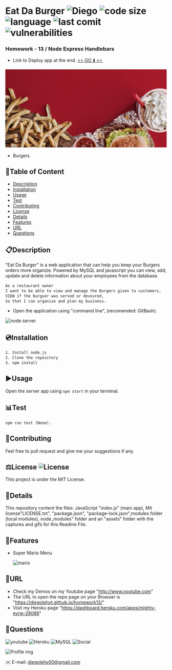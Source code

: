 # Eat Da Burger ![Diego](https://img.shields.io/badge/version-v1.0.0-yellow) ![code size](https://img.shields.io/github/languages/code-size/diegolehyt/homework13) ![language](https://img.shields.io/github/languages/top/diegolehyt/homework13) ![last comit](https://img.shields.io/github/last-commit/diegolehyt/homework13) ![vulnerabilities](https://img.shields.io/snyk/vulnerabilities/github/diegolehyt/homework13) 
### Homework - 13 / Node Express Handlebars

- Link to Deploy app at the end. [>> GO ⬇️ <<](#url)

![main](images/1.jpg)

- Burgers


## 📌Table of Content

* [Description](#description)
* [Installation](#installation)
* [Usage](#usage)
* [Test](#test)
* [Contributing](#contributing)
* [License](#license)
* [Details](#details)
* [Features](#features)
* [URL](#url)
* [Questions](#questions)

## 📋Description
"Eat Da Burger" is a web application that can help you keep your Burgers orders more organize. Powered by MySQL and javascript you can view, add, update and delete information about your employees from the database.
```
As a restaurant owner
I want to be able to view and manage the Burgers given to customers,
VIEW if the burguer was served or devoured,
So that I can organize and plan my business.
```
- Open the application using "command line", (recomended: GitBash).

![node server](assets/1.png)


## 💿Installation
    1. Install node.js  
    2. Clone the repository
    3. npm install

## ▶️Usage
Open the server app using ```npm start``` in your terminal.   

## 📊Test
 ```
 npm run test (None).
 ```


## 🤝Contributing
Feel free to pull request and give me your suggestions if any.
          
## ⚖️License  ![License](https://img.shields.io/github/license/diegolehyt/homework12)
This project is under the MIT License.

## 📑Details

This repository content the files: JavaScript "index.js" (main app), Mit license"LICENSE.txt", "package.json", "package-lock.json",modules folder (local modules), node_modules" folder and an "assets" folder with the captures and gifs for this Readme File.

## 📀Features
- Super Mario Menu

  ![mario](assets/2.png)

## 🔗URL  

- Check my Demos on my Youtube page "http://www.youtube.com"
- The URL to open the repo page on your Browser is "https://diegolehyt.github.io/homework13/"
- Visit my Heroku page "https://dashboard.heroku.com/apps/mighty-eyrie-28086"

## 👤Questions  
![youtube](https://img.shields.io/badge/YouTube-red?style=flat&logo=youtube)  ![Heroku](https://img.shields.io/badge/Heroku-purple?style=flat&logo=heroku)  ![MySQL](https://img.shields.io/badge/MySQL-9cf?style=flat&logo=mysql)  ![Social](https://img.shields.io/github/followers/diegolehyt?style=social) 

![Profile img](https://avatars1.githubusercontent.com/u/59458188?v=4)

✉️ E-mail: diegolehy00@gmail.com
